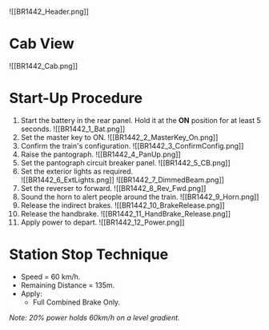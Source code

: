 ![[BR1442_Header.png]]

# Cab View
![[BR1442_Cab.png]]

# Start-Up Procedure
1. Start the battery in the rear panel. Hold it at the **ON** position for at least 5 seconds.
![[BR1442_1_Bat.png]]
2. Set the master key to ON.
   ![[BR1442_2_MasterKey_On.png]]
3. Confirm the train's configuration.
   ![[BR1442_3_ConfirmConfig.png]]
4. Raise the pantograph. 
   ![[BR1442_4_PanUp.png]]
5. Set the pantograph circuit breaker panel. 
   ![[BR1442_5_CB.png]]
6. Set the exterior lights as required.  
   ![[BR1442_6_ExtLights.png]]
   ![[BR1442_7_DimmedBeam.png]]
7. Set the reverser to forward. 
   ![[BR1442_8_Rev_Fwd.png]]
8. Sound the horn to alert people around the train. 
   ![[BR1442_9_Horn.png]]
9. Release the indirect brakes. 
   ![[BR1442_10_BrakeRelease.png]]
10. Release the handbrake.
    ![[BR1442_11_HandBrake_Release.png]]
11. Apply power to depart. 
    ![[BR1442_12_Power.png]]

# Station Stop Technique
- Speed = 60 km/h.
- Remaining Distance = 135m.
- Apply:
  - Full Combined Brake Only.

*Note: 20% power holds 60km/h on a level gradient.*